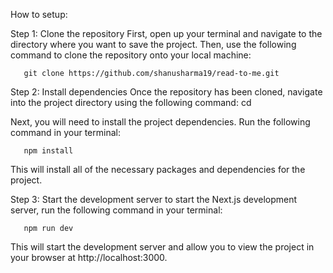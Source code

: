 How to setup:

Step 1: Clone the repository First, open up your terminal and navigate to the directory where you want to save the project. Then, use the following command to clone the repository onto your local machine:

       git clone https://github.com/shanusharma19/read-to-me.git
       
       
Step 2: Install dependencies Once the repository has been cloned, navigate into the project directory using the following command:
       cd <project-directory> 
  
Next, you will need to install the project dependencies. Run the following command in your terminal:
  
       npm install 
  
This will install all of the necessary packages and dependencies for the project.
  
  
Step 3: Start the development server to start the Next.js development server, run the following command in your terminal:
  
       npm run dev
  
This will start the development server and allow you to view the project in your browser at http://localhost:3000.
